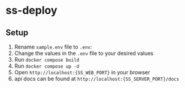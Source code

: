 # ss-deploy

## Setup

1. Rename `sample.env` file to `.env`:
2. Change the values in the `.env` file to your desired values
3. Run `docker compose build`
4. Run `docker compose up -d`
5. Open `http://localhost:{SS_WEB_PORT}` in your browser
6. api docs can be found at `http://localhost:{SS_SERVER_PORT}/docs`
